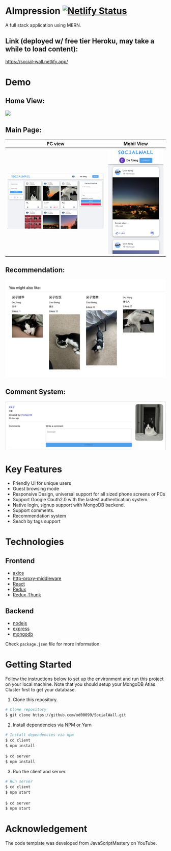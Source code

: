 # AImpression [![Netlify Status](https://api.netlify.com/api/v1/badges/69a6c35e-0e56-42e1-8a08-d1f0bc6224a3/deploy-status)](https://app.netlify.com/sites/social-wall/deploys)


A full stack application using MERN. 

## Link (deployed w/ free tier Heroku, may take a while to load content): 
https://social-wall.netlify.app/


# Demo

## Home View:
![](./images/home.png)

## Main Page:
PC view            |  Mobil View
:-------------------------:|:-------------------------:
![](./images/demo.png)  |  ![](./images/demo_ui2.png)

## Recommendation:
![demo](./images/recom.png)

## Comment System:
![comment](./images/comment.png)

# Key Features
- Friendly UI for unique users
- Guest browsing mode
- Responsive Design, universal support for all sized phone screens or PCs
- Support Google Oauth2.0 with the lastest authentication system.
- Native login, signup support with MongoDB backend.
- Support comments.
- Recommendation system
- Seach by tags support


# Technologies

## Frontend

- [axios](https://github.com/axios/axios)
- [http-proxy-middleware](https://github.com/chimurai/http-proxy-middleware)
- [React](https://reactjs.org/)
- [Redux](https://redux.js.org/)
- [Redux-Thunk](https://github.com/reduxjs/redux-thunk)

## Backend

- [nodejs](https://nodejs.org/en/)
- [express](https://gulpjs.com/)
- [mongodb](https://webpack.js.org/concepts/)

Check `package.json` file for more information.

# Getting Started

Follow the instructions below to set up the environment and run this project on your local machine. Note that you should setup your MongoDB Atlas Cluster first to get your database. 

1. Clone this repository.

```bash
# Clone repository
$ git clone https://github.com/xd00099/SocialWall.git
```

2. Install dependencies via NPM or Yarn

```bash
# Install dependencies via npm
$ cd client
$ npm install

$ cd server
$ npm install
```

3. Run the client and server.

```bash
# Run server
$ cd client
$ npm start

$ cd server
$ npm start
```

# Acknowledgement

The code template was developed from JavaScriptMastery on YouTube.